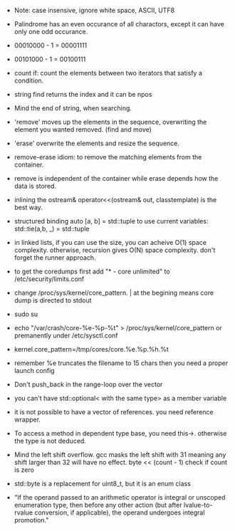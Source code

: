  * Note: case insensive, ignore white space, ASCII, UTF8
 * Palindrome has an even occurance of all charactors, except
  it can have only one odd occurance.
 * 00010000 - 1 = 00001111
 * 00101000 - 1 = 00100111
 
 * count if: count the elements between two iterators that satisfy a
 condition.
 
 * string find returns the index and it can be npos
 
 * Mind the end of string, when searching.
 
 * 'remove' moves up the elements in the sequence, overwriting the element
  you wanted removed. (find and move)
 * 'erase' overwrite the elements and resize the sequence.
 * remove-erase idiom: to remove the matching elements from the container.
 * remove is independent of the container while erase depends how the
  data is stored.
 
 * inlining the ostream& operator<<(ostream& out, classtemplate) is the best
  way.
 
 * structured binding auto [a, b] = std::tuple
  to use current variables: std::tie(a,b, _) = std::tuple
 
 * in linked lists, if you can use the size, you can acheive O(1) space
  complexity. otherwise, recursion gives O(N) space complexity. don't forget
  the runner approach.
 
 * to get the coredumps first add "* - core unlimited" to
  /etc/security/limits.conf
 * change /proc/sys/kernel/core_pattern. | at the
  begining means core dump is directed to stdout
 * sudo su
 * echo "/var/crash/core-%e-%p-%t" > /proc/sys/kernel/core_pattern
  or premanently under /etc/sysctl.conf
 * kernel.core_pattern=/tmp/cores/core.%e.%p.%h.%t
 * remember %e truncates the filename to 15 chars
  then you need a proper launch config
 * Don't push_back in the range-loop over the vector
 * you can't have std::optional< with the same type> as a member variable
 * it is not possible to have a vector of references. you need reference wrapper.
 * To access a method in dependent type base, you need this->. otherwise the type is not deduced.
 * Mind the left shift overflow. gcc masks the left shift with 31 meaning any shift larger than
 32 will have no effect. byte << (count - 1) check if count is zero
 * std::byte is a replacement for uint8_t, but it is an enum class
 * "If the operand passed to an arithmetic operator is integral or unscoped enumeration type, then before any other action (but after lvalue-to-rvalue conversion, if applicable), the operand undergoes integral promotion."
  